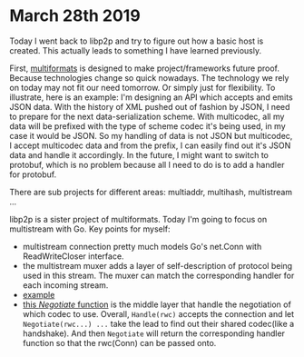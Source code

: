 # March 28th 2019

Today I went back to libp2p and try to figure out how a basic host is created.
This actually leads to something I have learned previously.

First, [multiformats](https://multiformats.io/) is designed to make project/frameworks future proof. Because technologies change so quick nowadays. The technology we rely on today may not fit our need tomorrow. Or simply just for flexibility. To illustrate, here is an example:
    I'm designing an API which accepts and emits JSON data. With the history of XML pushed out of fashion by JSON, I need to prepare for the next data-serialization scheme. With multicodec, all my data will be prefixed with the type of scheme codec it's being used, in my case it would be JSON. So my handling of data is not JSON but multicodec, I accept multicodec data and from the prefix, I can easily find out it's JSON data and handle it accordingly. In the future, I might want to switch to protobuf, which is no problem because all I need to do is to add a handler for protobuf.

There are sub projects for different areas: multiaddr, multihash, multistream ...

libp2p is a sister project of multiformats. Today I'm going to focus on multistream with Go. Key points for myself:

- multistream connection pretty much models Go's net.Conn with ReadWriteCloser interface.
- the multistream muxer adds a layer of self-description of protocol being used in this stream. The muxer can match the corresponding handler for each incoming stream.
- [example](https://github.com/multiformats/go-multistream#example)
- [this _Negotiate_ function](https://github.com/multiformats/go-multistream/blob/master/multistream.go#L270) is the middle layer that handle the negotiation of which codec to use. Overall, `Handle(rwc)` accepts the connection and let `Negotiate(rwc...) ...` take the lead to find out their shared codec(like a handshake). And then `Negotiate` will return the corresponding handler function so that the rwc(Conn) can be passed onto.